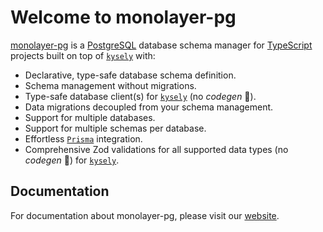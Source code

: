 # Welcome to monolayer-pg

[monolayer-pg](https://monolayer.github.io/pg-docs/) is a [PostgreSQL](https://www.postgresql.org) database schema manager for [TypeScript](https://www.typescriptlang.org) projects built on top of [`kysely`](https://kysely.dev) with:

- Declarative, type-safe database schema definition.
- Schema management without migrations.
- Type-safe database client(s) for [`kysely`](https://kysely.dev) (no *codegen* :tada:).
- Data migrations decoupled from your schema management.
- Support for multiple databases.
- Support for multiple schemas per database.
- Effortless [`Prisma`](https://www.prisma.io) integration.
- Comprehensive Zod validations for all supported data types (no *codegen* :tada:) for [`kysely`](https://kysely.dev).

## Documentation

For documentation about monolayer-pg, please visit our [website](https://monolayer.github.io/pg-docs/).
